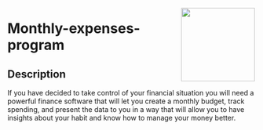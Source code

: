 <p><img align="right" src="https://ums.asu.edu.eg/images/logo.png" width="150" "></p>
<p><h1> Monthly-expenses-program</h1></p>
 <h2>Description</h2>
 <p>If you have decided to take control of your financial situation you will need a powerful finance software that will let you create a monthly budget, track spending, and present the data to you in a way that will allow you to have insights about your habit and know how to manage your money better.</p>
